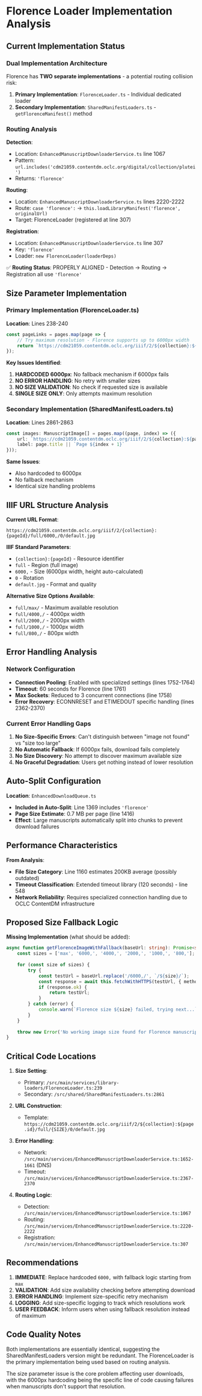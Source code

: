 # Florence Loader Implementation Analysis

## Current Implementation Status

### Dual Implementation Architecture
Florence has **TWO separate implementations** - a potential routing collision risk:

1. **Primary Implementation**: `FlorenceLoader.ts` - Individual dedicated loader
2. **Secondary Implementation**: `SharedManifestLoaders.ts` - `getFlorenceManifest()` method

### Routing Analysis

**Detection**: 
- Location: `EnhancedManuscriptDownloaderService.ts` line 1067
- Pattern: `url.includes('cdm21059.contentdm.oclc.org/digital/collection/plutei')`
- Returns: `'florence'`

**Routing**:
- Location: `EnhancedManuscriptDownloaderService.ts` lines 2220-2222
- Route: `case 'florence':` → `this.loadLibraryManifest('florence', originalUrl)`
- Target: FlorenceLoader (registered at line 307)

**Registration**:
- Location: `EnhancedManuscriptDownloaderService.ts` line 307
- Key: `'florence'` 
- Loader: `new FlorenceLoader(loaderDeps)`

✅ **Routing Status**: PROPERLY ALIGNED - Detection → Routing → Registration all use `'florence'`

## Size Parameter Implementation

### Primary Implementation (FlorenceLoader.ts)

**Location**: Lines 238-240
```typescript
const pageLinks = pages.map(page => {
    // Try maximum resolution - Florence supports up to 6000px width
    return `https://cdm21059.contentdm.oclc.org/iiif/2/${collection}:${page.id}/full/6000,/0/default.jpg`;
});
```

**Key Issues Identified**:
1. **HARDCODED 6000px**: No fallback mechanism if 6000px fails
2. **NO ERROR HANDLING**: No retry with smaller sizes
3. **NO SIZE VALIDATION**: No check if requested size is available
4. **SINGLE SIZE ONLY**: Only attempts maximum resolution

### Secondary Implementation (SharedManifestLoaders.ts)

**Location**: Lines 2861-2863
```typescript
const images: ManuscriptImage[] = pages.map((page, index) => ({
    url: `https://cdm21059.contentdm.oclc.org/iiif/2/${collection}:${page.id}/full/6000,/0/default.jpg`,
    label: page.title || `Page ${index + 1}`
}));
```

**Same Issues**:
- Also hardcoded to 6000px
- No fallback mechanism
- Identical size handling problems

## IIIF URL Structure Analysis

**Current URL Format**:
```
https://cdm21059.contentdm.oclc.org/iiif/2/{collection}:{pageId}/full/6000,/0/default.jpg
```

**IIIF Standard Parameters**:
- `{collection}:{pageId}` - Resource identifier  
- `full` - Region (full image)
- `6000,` - Size (6000px width, height auto-calculated) 
- `0` - Rotation
- `default.jpg` - Format and quality

**Alternative Size Options Available**:
- `full/max/` - Maximum available resolution
- `full/4000,/` - 4000px width
- `full/2000,/` - 2000px width  
- `full/1000,/` - 1000px width
- `full/800,/` - 800px width

## Error Handling Analysis

### Network Configuration
- **Connection Pooling**: Enabled with specialized settings (lines 1752-1764)
- **Timeout**: 60 seconds for Florence (line 1761)
- **Max Sockets**: Reduced to 3 concurrent connections (line 1758)  
- **Error Recovery**: ECONNRESET and ETIMEDOUT specific handling (lines 2362-2370)

### Current Error Handling Gaps
1. **No Size-Specific Errors**: Can't distinguish between "image not found" vs "size too large"
2. **No Automatic Fallback**: If 6000px fails, download fails completely
3. **No Size Discovery**: No attempt to discover maximum available size
4. **No Graceful Degradation**: Users get nothing instead of lower resolution

## Auto-Split Configuration

**Location**: `EnhancedDownloadQueue.ts`
- **Included in Auto-Split**: Line 1369 includes `'florence'`
- **Page Size Estimate**: 0.7 MB per page (line 1416)
- **Effect**: Large manuscripts automatically split into chunks to prevent download failures

## Performance Characteristics

**From Analysis**:
- **File Size Category**: Line 1160 estimates 200KB average (possibly outdated)
- **Timeout Classification**: Extended timeout library (120 seconds) - line 548
- **Network Reliability**: Requires specialized connection handling due to OCLC ContentDM infrastructure

## Proposed Size Fallback Logic

**Missing Implementation** (what should be added):

```typescript
async function getFlorenceImageWithFallback(baseUrl: string): Promise<string> {
    const sizes = ['max', '6000,', '4000,', '2000,', '1000,', '800,'];
    
    for (const size of sizes) {
        try {
            const testUrl = baseUrl.replace('/6000,/', `/${size}/`);
            const response = await this.fetchWithHTTPS(testUrl, { method: 'HEAD' });
            if (response.ok) {
                return testUrl;
            }
        } catch (error) {
            console.warn(`Florence size ${size} failed, trying next...`);
        }
    }
    
    throw new Error('No working image size found for Florence manuscript');
}
```

## Critical Code Locations

1. **Size Setting**: 
   - Primary: `/src/main/services/library-loaders/FlorenceLoader.ts:239`
   - Secondary: `/src/shared/SharedManifestLoaders.ts:2861`

2. **URL Construction**:
   - Template: `https://cdm21059.contentdm.oclc.org/iiif/2/${collection}:${page.id}/full/{SIZE}/0/default.jpg`

3. **Error Handling**:
   - Network: `/src/main/services/EnhancedManuscriptDownloaderService.ts:1652-1661` (DNS)
   - Timeout: `/src/main/services/EnhancedManuscriptDownloaderService.ts:2367-2370`

4. **Routing Logic**:
   - Detection: `/src/main/services/EnhancedManuscriptDownloaderService.ts:1067`
   - Routing: `/src/main/services/EnhancedManuscriptDownloaderService.ts:2220-2222`
   - Registration: `/src/main/services/EnhancedManuscriptDownloaderService.ts:307`

## Recommendations

1. **IMMEDIATE**: Replace hardcoded `6000,` with fallback logic starting from `max`
2. **VALIDATION**: Add size availability checking before attempting download
3. **ERROR HANDLING**: Implement size-specific retry mechanism  
4. **LOGGING**: Add size-specific logging to track which resolutions work
5. **USER FEEDBACK**: Inform users when using fallback resolution instead of maximum

## Code Quality Notes

Both implementations are essentially identical, suggesting the SharedManifestLoaders version might be redundant. The FlorenceLoader is the primary implementation being used based on routing analysis.

The size parameter issue is the core problem affecting user downloads, with the 6000px hardcoding being the specific line of code causing failures when manuscripts don't support that resolution.
